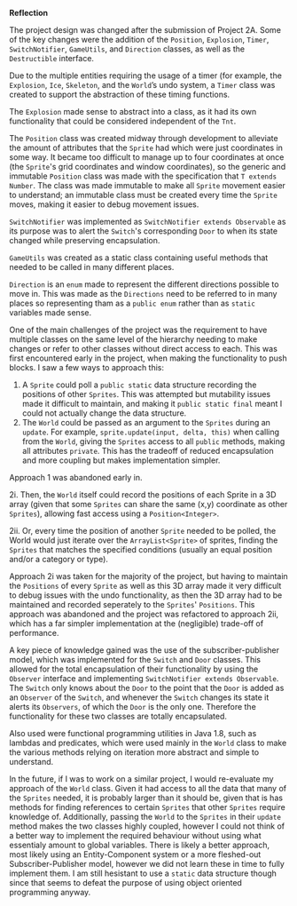 **Reflection**

The project design was changed after the submission of Project 2A. Some of the key changes were the addition of the `Position`, `Explosion`, `Timer`, `SwitchNotifier`, `GameUtils`, and `Direction` classes, as well as the `Destructible` interface.

Due to the multiple entities requiring the usage of a timer (for example, the `Explosion`, `Ice`, `Skeleton`, and the `World`’s undo system, a `Timer` class was created to support the abstraction of these timing functions.

The `Explosion` made sense to abstract into a class, as it had its own functionality that could be considered independent of the `Tnt`.

The `Position` class was created midway through development to alleviate the amount of attributes that the `Sprite` had which were just
coordinates in some way. It became too difficult to manage up to four coordinates at once (the `Sprite`'s grid coordinates and window
coordinates), so the generic and immutable `Position` class was made with the specification that `T extends Number`. The class was made
immutable to make all `Sprite` movement easier to understand; an immutable class must be created every time the `Sprite` moves, making
it easier to debug movement issues.

`SwitchNotifier` was implemented as `SwitchNotifier extends Observable` as its purpose was to alert the `Switch`'s corresponding `Door` to when its state changed while preserving encapsulation.

`GameUtils` was created as a static class containing useful methods that needed to be called in many different places.

`Direction` is an `enum` made to represent the different directions possible to move in. This was made as the `Directions` need to be referred to in many places so representing tham as a `public enum` rather than as `static` variables made sense.

One of the main challenges of the project was the requirement to have multiple classes on the same level of the hierarchy needing to
make changes or refer to other classes without direct access to each. This was first encountered early in the project, when making the functionality
to push blocks. I saw a few ways to approach this:

1. A `Sprite` could poll a `public static` data structure recording the positions of other `Sprites`. This was attempted but mutability issues made it difficult to maintain, and making it `public static final` meant I could not actually change the data structure.
2. The `World` could be passed as an argument to the `Sprites` during an `update`. For example, `sprite.update(input, delta, this)` when calling from the `World`, giving the `Sprites` access to all `public` methods, making all attributes `private`. This has the tradeoff of reduced encapsulation and more coupling but makes implementation simpler.

Approach 1 was abandoned early in.

2i. Then, the `World` itself could record the positions of each Sprite in a 3D array (given that some `Sprites` can share  the same (x,y) coordinate as other `Sprites`), allowing fast access using a `Position<Integer>`.

2ii. Or, every time the position of another `Sprite` needed to be polled, the World would just iterate over the `ArrayList<Sprite>` of sprites, finding the `Sprites` that matches the specified conditions (usually an equal position and/or a category or type).

Approach 2i was taken for the majority of the project, but having to maintain the `Positions` of every `Sprite` as well as this 3D array made it very difficult to debug issues with the undo functionality, as then the 3D array had to be maintained and recorded seperately to the `Sprites`' `Positions`. This approach was abandoned and the project was refactored to approach 2ii, which has a far simpler implementation at the (negligible) trade-off of performance.

A key piece of knowledge gained was the use of the subscriber-publisher model, which was implemented for the `Switch` and `Door` classes. This allowed for the total encapsulation of their functionality by using the `Observer` interface and implementing `SwitchNotifier extends Observable`. The `Switch` only knows about the `Door` to the point that the `Door` is added as an `Observer` of the `Switch`, and whenever the `Switch` changes its state it alerts its `Observers`, of which the `Door` is the only one. Therefore the functionality for these two classes are totally encapsulated.

Also used were functional programming utilities in Java 1.8, such as lambdas and predicates, which were used mainly in the `World` class to make the various methods relying on iteration more abstract and simple to understand.

In the future, if I was to work on a similar project, I would re-evaluate my approach of the `World` class. Given it had access to all the data that many of the `Sprites` needed, it is probably larger than it should be, given that is has methods for finding references to certain `Sprites` that other `Sprites` require knowledge of. Additionally, passing the `World` to the `Sprites` in their `update` method makes the two classes highly coupled, however I could not think of a better way to implement the required behaviour without using what essentialy amount to global variables. There is likely a better approach, most likely using an Entity-Component system or a more fleshed-out Subscriber-Publisher model, however we did not learn these in time to fully implement them. I am still hesistant to use a `static` data structure though since that seems to defeat the purpose of using object oriented programming anyway.